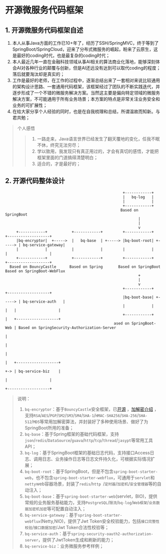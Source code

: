 # 开源微服务代码框架

## 1. 开源微服务代码框架自述

1. 本人从事Java方面的工作已10+年了，经历了SSH/SpringMVC，终于等到了SpringBoot/SpringCloud，迎来了分布式微服务的崛起，盼来了云原生，这是最好的coding时代，也是最复杂的coding时代；
2. 本人最近几年一直在金融科技领域从事AI相关的算法商业化落地，能够深刻体会AI对各种行业的颠覆与创新，但是AI还远没有达到可以取代coding的程度；落后就要淘汰却是真实的；
3. 工作是最好的老师，在工作的过程中，逐渐总结出来了一套相对来说比较通用的架构设计思路、一套通用代码框架，该框架经过了团队的不断实践迭代，并逐步形成了一个不错的微服务解决方案。当然这主要是偏向特定领域的微服务解决方案，不可能通用于所有业务场景；本方案的特点是非常关注业务安全和业务的可扩展性；
4. 在给大家分享个人经验的同时，也是在自我梳理和总结，所谓温故而知新。与君共勉；

> 个人感悟
>> 1. 一路走来，Java语言世界已经发生了翻天覆地的变化，任我不眠不休，终究无法穷尽；
>> 2. 学以致用，我发现只有真正用过的，才会有真切的感悟，才能把框架里面的门道搞得清楚明白；
>> 3. 适合的，才是最好的；

## 2. 开源代码整体设计

```
                                                     +------------+
                                                     |   bq-log   |
                                                     |            |
                                                     +------------+
                                                    Based on SpringBoot
                                                            |
                                                            |
                                                            v
     +------------+           +------------+         +------------+         +-------------------+
     |bq-encryptor|  +----->  |   bq-base  | +-----> |bq-boot-root| +-----> | bq-service-gateway|
     |            |           |            |         |            |         |                   |
     +------------+           +------------+         +------------+         +-------------------+
  Based on BouncyCastle      Based on Spring       Based on SpringBoot    Based on SpringBoot-WebFlux
                                                            +
                                                            |
                                                            v
                                                     +------------+         +-------------------+
                                                     |bq-boot-base| +-----> | bq-service-auth   |
                                                     |            |     |   |                   |
                                                     +------------+     |   +-------------------+
                                                 ased on SpringBoot-Web | Based on SpringSecurity-Authorization-Server
                                                                        |
                                                                        |
                                                                        |
                                                                        |   +-------------------+
                                                                        +-> | bq-service-biz    |
                                                                            |                   |
                                                                            +-------------------+
```

> 说明：
> 1. `bq-encryptor`：基于`BouncyCastle`安全框架，已[开源](https://github.com/woollay/bq-encryptor)
     ，[加解密介绍](https://blog.csdn.net/dobuy/article/details/130799625)
     ，支持`RSA`/`AES`/`PGP`/`SM2`/`SM3`/`SM4`/`SHA-1`/`HMAC-SHA256`/`SHA-256`/`SHA-512`/`MD5`等常用加解密算法，并封装好了多种使用场景、做好了为SpringBoot所用的准备；
> 2. `bq-base`：基于Spring框架的基础代码框架，支持`json`/`redis`/`DataSource`/`guava`/`http`/`tcp`/`thread`/`jasypt`等常用工具API；
> 3. `bq-log`：基于SpringBoot框架的基础日志代码，支持接口Access日志、调用日志、业务操作日志等日志文件持久化，可根据实际情况扩展；
> 4. `bq-boot-root`：基于SpringBoot，但是不包含`spring-boot-starter-web`，也不包含`spring-boot-starter-webflux`，可通用于`servlet`和`netty`web容器场景，封装了`redis`/`http
     `/`定时器`/`加密机`/`安全管理器`等的自动注入；
> 5. `bq-boot-base`：基于`spring-boot-starter-web`(servlet，BIO)，提供常规的业务服务基础能力，支持`PostgreSQL`/`限流`/`bq-log`/`Web框架`/`业务数据加密机加密`等可配置自动注入；
> 6. `bq-service-gateway`：基于`spring-boot-starter-webflux`(Netty,NIO)，提供了Jwt Token安全校验能力，包括`接口完整性校验`/`接口数据加密`/Jwt Token合法性校验等；
> 7. `bq-service-auth`：基于`spring-security-oauth2-authorization-server`，提供了JwtToken生成和刷新的能力；
> 8. `bq-service-biz`：业务微服务参考样例；